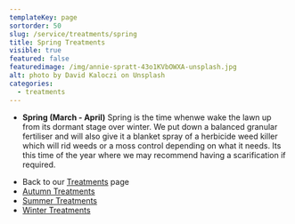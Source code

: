 ```yaml
---
templateKey: page
sortorder: 50
slug: /service/treatments/spring
title: Spring Treatments
visible: true
featured: false
featuredimage: /img/annie-spratt-43o1KVbOWXA-unsplash.jpg
alt: photo by David Kaloczi on Unsplash
categories:
  - treatments
---
```


- **Spring (March - April)** Spring is the time whenwe wake the lawn up from its
  dormant stage over winter. We put down a balanced granular fertiliser and will
  also give it a blanket spray of a herbicide weed killer which will rid weeds
  or a moss control depending on what it needs. Its this time of the year where
  we may recommend having a scarification if required.

* Back to our [Treatments](/service/treatments) page
* [Autumn Treatments](/service/treatments/autumn)
* [Summer Treatments](/service/treatments/summer)
* [Winter Treatments](/service/treatments/winter)
